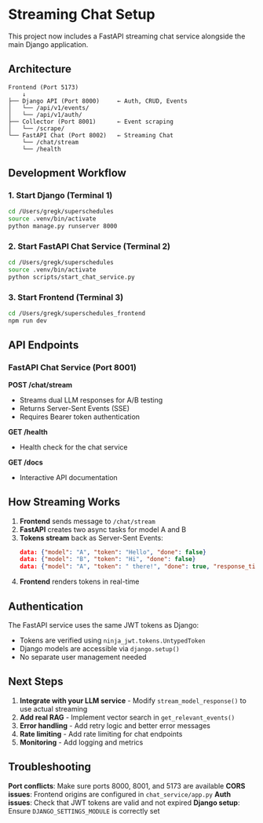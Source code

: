 # Streaming Chat Setup

This project now includes a FastAPI streaming chat service alongside the main Django application.

## Architecture

```
Frontend (Port 5173)
    ↓
├── Django API (Port 8000)     ← Auth, CRUD, Events
│   └── /api/v1/events/
│   └── /api/v1/auth/
├── Collector (Port 8001)      ← Event scraping
│   └── /scrape/
└── FastAPI Chat (Port 8002)   ← Streaming Chat
    └── /chat/stream
    └── /health
```

## Development Workflow

### 1. Start Django (Terminal 1)
```bash
cd /Users/gregk/superschedules
source .venv/bin/activate
python manage.py runserver 8000
```

### 2. Start FastAPI Chat Service (Terminal 2)
```bash
cd /Users/gregk/superschedules
source .venv/bin/activate
python scripts/start_chat_service.py
```

### 3. Start Frontend (Terminal 3)
```bash
cd /Users/gregk/superschedules_frontend
npm run dev
```

## API Endpoints

### FastAPI Chat Service (Port 8001)

**POST /chat/stream**
- Streams dual LLM responses for A/B testing
- Returns Server-Sent Events (SSE)
- Requires Bearer token authentication

**GET /health**
- Health check for the chat service

**GET /docs**
- Interactive API documentation

## How Streaming Works

1. **Frontend** sends message to `/chat/stream`
2. **FastAPI** creates two async tasks for model A and B
3. **Tokens stream** back as Server-Sent Events:
   ```json
   data: {"model": "A", "token": "Hello", "done": false}
   data: {"model": "B", "token": "Hi", "done": false}
   data: {"model": "A", "token": " there!", "done": true, "response_time_ms": 1200}
   ```
4. **Frontend** renders tokens in real-time

## Authentication

The FastAPI service uses the same JWT tokens as Django:
- Tokens are verified using `ninja_jwt.tokens.UntypedToken`
- Django models are accessible via `django.setup()`
- No separate user management needed

## Next Steps

1. **Integrate with your LLM service** - Modify `stream_model_response()` to use actual streaming
2. **Add real RAG** - Implement vector search in `get_relevant_events()`
3. **Error handling** - Add retry logic and better error messages
4. **Rate limiting** - Add rate limiting for chat endpoints
5. **Monitoring** - Add logging and metrics

## Troubleshooting

**Port conflicts**: Make sure ports 8000, 8001, and 5173 are available
**CORS issues**: Frontend origins are configured in `chat_service/app.py`
**Auth issues**: Check that JWT tokens are valid and not expired
**Django setup**: Ensure `DJANGO_SETTINGS_MODULE` is correctly set
